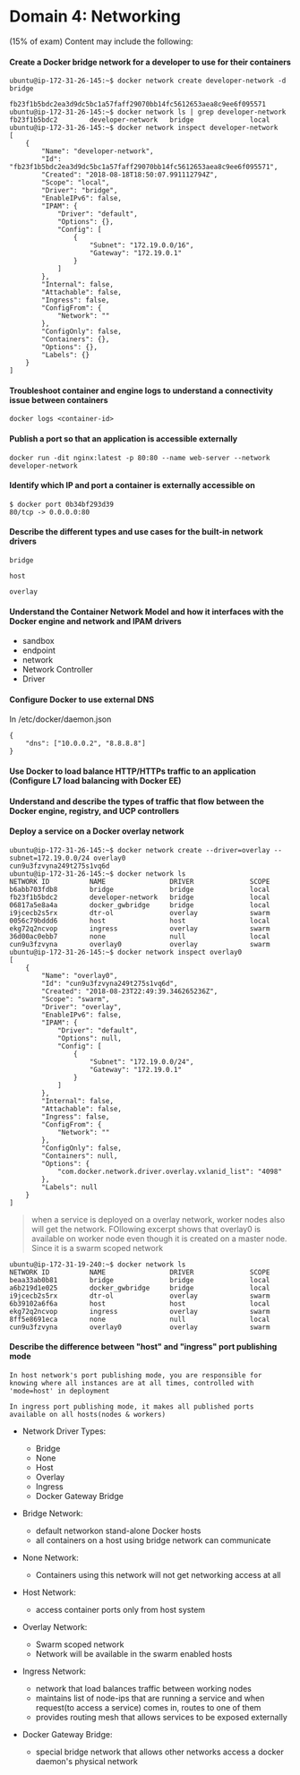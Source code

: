 # Domain​ ​4:​ ​Networking​ ​
(15%​ ​of​ ​exam) Content may include the following:
#### Create a Docker bridge network for a developer to use for their containers
`ubuntu@ip-172-31-26-145:~$ docker network create developer-network -d bridge`

```
fb23f1b5bdc2ea3d9dc5bc1a57faff29070bb14fc5612653aea8c9ee6f095571
ubuntu@ip-172-31-26-145:~$ docker network ls | grep developer-network
fb23f1b5bdc2        developer-network   bridge              local
ubuntu@ip-172-31-26-145:~$ docker network inspect developer-network
[
    {
        "Name": "developer-network",
        "Id": "fb23f1b5bdc2ea3d9dc5bc1a57faff29070bb14fc5612653aea8c9ee6f095571",
        "Created": "2018-08-18T18:50:07.991112794Z",
        "Scope": "local",
        "Driver": "bridge",
        "EnableIPv6": false,
        "IPAM": {
            "Driver": "default",
            "Options": {},
            "Config": [
                {
                    "Subnet": "172.19.0.0/16",
                    "Gateway": "172.19.0.1"
                }
            ]
        },
        "Internal": false,
        "Attachable": false,
        "Ingress": false,
        "ConfigFrom": {
            "Network": ""
        },
        "ConfigOnly": false,
        "Containers": {},
        "Options": {},
        "Labels": {}
    }
]
```
#### Troubleshoot container and engine logs to understand a connectivity issue between containers

`docker logs <container-id>`

#### Publish a port so that an application is accessible externally

`docker run -dit nginx:latest -p 80:80 --name web-server --network developer-network`

#### Identify which IP and port a container is externally accessible on
```
$ docker port 0b34bf293d39
80/tcp -> 0.0.0.0:80
```
#### Describe the different types and use cases for the built-in network drivers
```
bridge

host

overlay
```
#### Understand the Container Network Model and how it interfaces with the Docker engine and network and IPAM drivers
* sandbox
* endpoint
* network
* Network Controller
* Driver

#### Configure Docker to use external DNS

In /etc/docker/daemon.json

```
{
    "dns": ["10.0.0.2", "8.8.8.8"]
}

```
#### Use Docker to load balance HTTP/HTTPs traffic to an application (Configure L7 load balancing with Docker EE)

#### Understand and describe the types of traffic that flow between the Docker engine, registry, and UCP controllers

#### Deploy a service on a Docker overlay network
```
ubuntu@ip-172-31-26-145:~$ docker network create --driver=overlay --subnet=172.19.0.0/24 overlay0
cun9u3fzvyna249t275s1vq6d
ubuntu@ip-172-31-26-145:~$ docker network ls
NETWORK ID          NAME                DRIVER              SCOPE
b6abb703fdb8        bridge              bridge              local
fb23f1b5bdc2        developer-network   bridge              local
06817a5e8a4a        docker_gwbridge     bridge              local
i9jcecb2s5rx        dtr-ol              overlay             swarm
0056c79bddd6        host                host                local
ekg72q2ncvop        ingress             overlay             swarm
36d00ac0ebb7        none                null                local
cun9u3fzvyna        overlay0            overlay             swarm
ubuntu@ip-172-31-26-145:~$ docker network inspect overlay0
[
    {
        "Name": "overlay0",
        "Id": "cun9u3fzvyna249t275s1vq6d",
        "Created": "2018-08-23T22:49:39.346265236Z",
        "Scope": "swarm",
        "Driver": "overlay",
        "EnableIPv6": false,
        "IPAM": {
            "Driver": "default",
            "Options": null,
            "Config": [
                {
                    "Subnet": "172.19.0.0/24",
                    "Gateway": "172.19.0.1"
                }
            ]
        },
        "Internal": false,
        "Attachable": false,
        "Ingress": false,
        "ConfigFrom": {
            "Network": ""
        },
        "ConfigOnly": false,
        "Containers": null,
        "Options": {
            "com.docker.network.driver.overlay.vxlanid_list": "4098"
        },
        "Labels": null
    }
]
```
>   when a service is deployed on a overlay network, worker nodes also will get the network. FOllowing excerpt shows that overlay0 is available on worker node even though it is created on a master node. Since it is a swarm scoped network
```
ubuntu@ip-172-31-19-240:~$ docker network ls
NETWORK ID          NAME                DRIVER              SCOPE
beaa33ab0b81        bridge              bridge              local
a6b219d1e025        docker_gwbridge     bridge              local
i9jcecb2s5rx        dtr-ol              overlay             swarm
6b39102a6f6a        host                host                local
ekg72q2ncvop        ingress             overlay             swarm
8ff5e8691eca        none                null                local
cun9u3fzvyna        overlay0            overlay             swarm
```
#### Describe the difference between "host" and "ingress" port publishing mode
```
In host network's port publishing mode, you are responsible for knowing where all instances are at all times, controlled with 'mode=host' in deployment

In ingress port publishing mode, it makes all published ports available on all hosts(nodes & workers)
```
* Network Driver Types:
    *   Bridge
    *   None
    *   Host
    *   Overlay
    *   Ingress
    *   Docker Gateway Bridge
    
* Bridge Network:
    *   default networkon stand-alone Docker hosts
    *   all containers on a host using bridge network can communicate
    
* None Network:
    *  Containers using this network will not get networking access at all
    
* Host Network:
    *   access container ports only from host system
    
* Overlay Network:
    *   Swarm scoped network
    *   Network will be available in the swarm enabled hosts
    
* Ingress Network:
    * network that load balances traffic between working nodes
    * maintains list of node-ips that are running a service and when request(to access a service) comes in, routes to one of them
    * provides routing mesh that allows services to be exposed externally
    
* Docker Gateway Bridge:
    * special bridge network that allows other networks access a docker daemon's physical network
